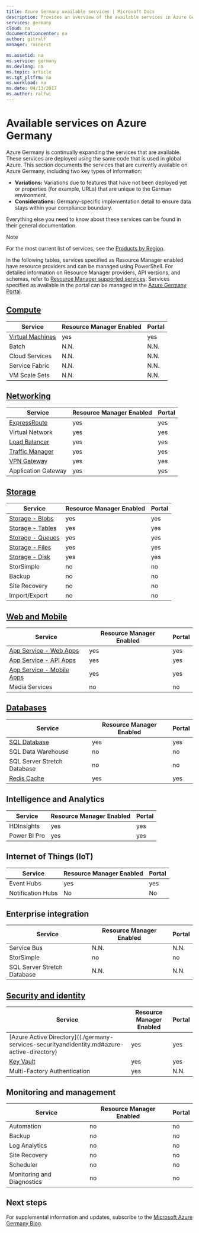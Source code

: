 ```yaml
---
title: Azure Germany available services | Microsoft Docs
description: Provides an overview of the available services in Azure Germany
services: germany
cloud: na
documentationcenter: na
author: gitralf
manager: rainerst

ms.assetid: na
ms.service: germany
ms.devlang: na
ms.topic: article
ms.tgt_pltfrm: na
ms.workload: na
ms.date: 04/13/2017
ms.author: ralfwi
---
```


# Available services on Azure Germany
Azure Germany is continually expanding the services that are available.  These services are deployed using the same code that is used in global Azure.  This section documents the services that are currently available on Azure Germany, including two key types of information:

* **Variations:** Variations due to features that have not been deployed yet or properties (for example, URLs) that are unique to the German environment.  
* **Considerations:** Germany-specific implementation detail to ensure data stays within your compliance boundary.

Everything else you need to know about these services can be found in their general documentation.

>[!NOTE]
> For the most current list of services, see the [Products by Region](https://azure.microsoft.com/regions/services/). 
>
>

In the following tables, services specified as Resource Manager enabled have resource providers and can be managed using PowerShell. For detailed information on Resource Manager providers, API versions, and schemas, refer to [Resource Manager supported services](../azure-resource-manager/resource-manager-supported-services.md). Services specified as available in the portal can be managed in the [Azure Germany Portal](http://portal.microsoftazure.de/). 


## [Compute](./germany-services-compute.md)

| Service | Resource Manager Enabled | Portal |
| --- | --- | --- |
| [Virtual Machines](./germany-services-compute.md#virtual-machines) | yes | yes |
| Batch | N.N. | N.N. |
| Cloud Services | N.N. | N.N. |
| Service Fabric | N.N. | N.N. |
| VM Scale Sets | N.N. | N.N. |


## [Networking](./germany-services-networking.md)

| Service | Resource Manager Enabled | Portal |
| --- | --- | --- |
| [ExpressRoute](./germany-services-networking.md#expressroute-private-connectivity) | yes | yes |
| Virtual Network | yes | yes |
| [Load Balancer](./germany-services-networking.md#support-for-load-balancer) | yes | yes |
| [Traffic Manager](./germany-services-networking.md#support-for-traffic-manger) | yes | yes |
| [VPN Gateway](./germany-services-networking.md#support-for-vpn-gateway) | yes | yes |
| Application Gateway | yes | yes |



## [Storage](./germany-services-storage.md)

| Service | Resource Manager Enabled | Portal |
| --- | --- | --- |
| [Storage - Blobs](./germany-services-storage.md#azure-storage) | yes | yes |
| [Storage - Tables](./germany-services-storage.md#azure-storage) | yes | yes |
| [Storage - Queues](./germany-services-storage.md#azure-storage) | yes | yes |
| [Storage - Files](./germany-services-storage.md#azure-storage) | yes | yes |
| [Storage - Disk](./germany-services-storage.md#azure-storage) | yes | yes |
| StorSimple | no | no |
| Backup | no | no |
| Site Recovery | no | no |
| Import/Export | no | no |



## [Web and Mobile](./germany-services-webandmobile.md)

| Service | Resource Manager Enabled | Portal |
| --- | --- | --- |
| [App Service - Web Apps](./germany-services-webandmobile.md#app-services) | yes | yes |
| [App Service - API Apps](./germany-services-webandmobile.md#app-services) | yes | yes |
| [App Service - Mobile Apps](./germany-services-webandmobile.md#app-services) | yes | yes |
| Media Services | no | no |


## [Databases](./germany-services-database.md)

| Service | Resource Manager Enabled | Portal |
| --- | --- | --- |
| [SQL Database](./germany-services-database.md#sql-database) | yes | yes |
| SQL Data Warehouse | no | no |
| SQL Server Stretch Database | no | no |
| [Redis Cache](./germany-services-database.md#azure-redis-cache) | yes | yes |


## Intelligence and Analytics

| Service | Resource Manager Enabled | Portal |
| --- | --- | --- |
| HDInsights | yes | yes |
| Power BI Pro | yes | yes |


## Internet of Things (IoT)

| Service | Resource Manager Enabled | Portal |
| --- | --- | --- |
| Event Hubs | yes | yes |
| Notification Hubs | No | No |


## Enterprise integration

| Service | Resource Manager Enabled | Portal |
| --- | --- | --- |
| Service Bus | N.N. | N.N. |
| StorSimple | no | no |
| SQL Server Stretch Database | N.N. | N.N. |



## [Security and identity](./germany-services-securityandidentity.md)

| Service | Resource Manager Enabled | Portal |
| --- | --- | --- |
| [Azure Active Directory]((./germany-services-securityandidentity.md#azure-active-directory) | yes | yes |
| [Key Vault](./germany-services-securityandidentity.md#key-vault) | yes | yes |
| Multi-Factory Authentication | yes | N.N. |



## Monitoring and management

| Service | Resource Manager Enabled | Portal |
| --- | --- | --- |
| Automation | no | no |
| Backup | no | no |
| Log Analytics | no | no |
| Site Recovery | no | no |
| Scheduler | no | no |
| Monitoring and Diagnostics | no | no |




## Next steps
For supplemental information and updates, subscribe to the [Microsoft Azure Germany Blog](https://blogs.msdn.microsoft.com/azuregermany/).




